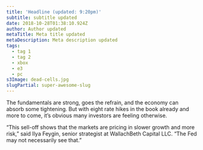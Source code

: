 ```yaml
---
title: 'Headline (updated: 9:20pm)'
subtitle: subtitle updated
date: 2018-10-28T01:38:10.924Z
author: Author updated
metaTitle: Meta title updated
metaDescription: Meta description updated
tags:
  - tag 1
  - tag 2
  - xbox
  - e3
  - pc
s3Image: dead-cells.jpg
slugPartial: super-awesome-slug
---
```

The fundamentals are strong, goes the refrain, and the economy can absorb some tightening. But with eight rate hikes in the book already and more to come, it’s obvious many investors are feeling otherwise.

“This sell-off shows that the markets are pricing in slower growth and more risk,” said Ilya Feygin, senior strategist at WallachBeth Capital LLC. “The Fed may not necessarily see that.”
